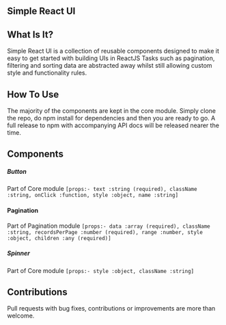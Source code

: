 ## Simple React UI

## What Is It?

Simple React UI is a collection of reusable components designed to make it easy to get started with building UIs in ReactJS
Tasks such as pagination, filtering and sorting data are abstracted away whilst still allowing custom style and functionality rules.

## How To Use

The majority of the components are kept in the core module. Simply clone the repo, do npm install for dependencies and then you are ready to go. A full release to npm with accompanying API docs will be released nearer the time.


## Components

##### Button
Part of Core module
`[props:- text :string (required), className :string, onClick :function, style :object, name :string]`

#### Pagination
Part of Pagination module
`[props:- data :array (required), className :string, recordsPerPage :number (required), range :number, style :object, children :any (required)]`

##### Spinner
Part of Core module
`[props:- style :object, className :string]`






## Contributions

Pull requests with bug fixes, contributions or improvements are more than welcome.
